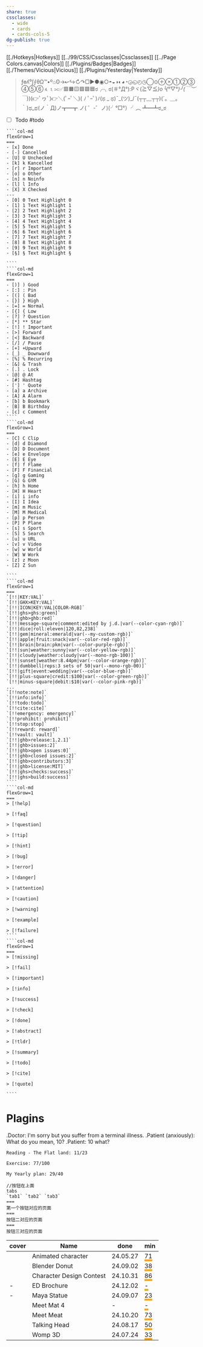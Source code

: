 ```yaml
---
share: true
cssclasses:
  - wide
  - cards
  - cards-cols-5
dg-publish: true
---
```

[[./Hotkeys|Hotkeys]] 
[[../99/CSS/Cssclasses|Cssclasses]]
[[../Page Colors.canvas|Colors]]
[[./Plugins/Badges|Badges]]
[[./Themes/Vicious|Vicious]]
[[./Plugins/Yesterday|Yesterday]]

> ƒɵʎ⁰∫⨍θΩ™•º⌂ʘ→↜↪↻↷▢▶●◉○◓◒◑◐◕◔◶◵◴◷◯⊙⊕⊗①②③④⑤⑥⒋⒈⫗✅🟥🟧🟨🟩🟪🟦ಠ╭╮ಠ(＃°Д°):Pヾ(≧▽≦*)o╰(*°▽°*)╯\(￣︶￣*\))(👉ﾟヮﾟ)👉＼(ﾟｰﾟ＼)( ﾉ ﾟｰﾟ)ﾉ(ಥ _ ಥ)¯\_(ツ)_/¯(┬┬﹏┬┬)(´。＿。｀)ಥ_ಥ(ノ｀Д)ノ┳━┳ ノ( ゜-゜ノ)(╯°□°）╯︵ ┻━┻ಠ_ಠ

- [ ] Todo #todo
`````col
````col-md
flexGrow=1
===
- [x] Done
- [-] Cancelled
- [U] U Unchecked
- [k] k Kancelled
- [r] r Important
- [o] o Other
- [n] n Noinfo
- [l] l Info
- [X] X Checked
---
- [0] 0 Text Highlight 0
- [1] 1 Text Highlight 1
- [2] 2 Text Highlight 2
- [3] 3 Text Highlight 3
- [4] 4 Text Highlight 4
- [5] 5 Text Highlight 5
- [6] 6 Text Highlight 6
- [7] 7 Text Highlight 7
- [8] 8 Text Highlight 8
- [9] 9 Text Highlight 9
- [§] § Text Highlight §

````
````col-md
flexGrow=1
===
- [)] ) Good
- [:] : Pin
- [(] ( Bad
- [}] } High
- [=] = Normal
- [{] { Low
- [?] ? Question
- [*] ** Star
- [!] ! Important
- [>] Forward
- [<] Backward
- [/] / Pause
- [+] +Upward
- [_] _ Downward
- [%] % Recurring
- [&] & Trash
- [.] . Lock
- [@] @ At
- [#] Hashtag
- ['] ' Quote
- [a] a Archive
- [A] A Alarm
- [b] b Bookmark
- [B] B Birthday
- [c] c Comment
````
````col-md
flexGrow=1
===
- [C] C Clip
- [d] d Diamond
- [D] D Document
- [e] e Envelope
- [E] E Eye
- [f] f Flame
- [F] F Financial
- [g] g Gaming
- [G] G GYM
- [h] h Home
- [H] H Heart
- [i] i info
- [I] I Idea
- [m] m Music
- [M] M Medical
- [p] p Person
- [P] P Plane
- [s] s Sport
- [S] S Search
- [u] u URL
- [v] v Video
- [w] w World
- [W] W Work
- [z] z Moon
- [Z] Z Sun

````
````col-md
flexGrow=1
===
`[!!|KEY:VAL]`
`[!!|GHX>KEY:VAL]`
`[!!|ICON|KEY:VAL|COLOR-RGB]`
`[!!|ghs>ghs:green]`
`[!!|ghb>ghb:red]`
`[!!|message-square|comment:edited by j.d.|var(--color-cyan-rgb)]`
`[!!|dice|roll:eleven|120,82,238]`
`[!!|gem|mineral:emerald|var(--my-custom-rgb)]`
`[!!|apple|fruit:snack|var(--color-red-rgb)]`
`[!!|brain|brain:pkm|var(--color-purple-rgb)]`
`[!!|sun|weather:sunny|var(--color-yellow-rgb)]`
`[!!|cloudy|weather:cloudy|var(--mono-rgb-100)]`
`[!!|sunset|weather:8.44pm|var(--color-orange-rgb)]`
`[!!|dumbbell|reps:3 sets of 50|var(--mono-rgb-00)]`
`[!!|gift|event:wedding|var(--color-blue-rgb)]`
`[!!|plus-square|credit:$100|var(--color-green-rgb)]`
`[!!|minus-square|debit:$10|var(--color-pink-rgb)]`
...
`[!!note:note]`
`[!!info:info]`
`[!!todo:todo]`
`[!!cite:cite]`
`[!!emergency: emergency]`
`[!!prohibit: prohibit]`
`[!!stop:stop]`
`[!!reward: reward]`
`[!!vault: vault]`
`[!!|ghb>release:1.2.1]`
`[!!|ghb>issues:2]`
`[!!|ghb>open issues:0]`
`[!!|ghb>closed issues:2]`
`[!!|ghb>contributors:3]`
`[!!|ghb>license:MIT]`
`[!!|ghs>checks:success]`
`[!!|ghs>build:success]`
````
````col-md
flexGrow=1
===
> [!help]

> [!faq]

> [!question]

> [!tip]

> [!hint]

> [!bug]

> [!error]

> [!danger]

> [!attention]

> [!caution]

> [!warning]

> [!example]

> [!failure]
````
````col-md
flexGrow=1
===
> [!missing]

> [!fail]

> [!important]

> [!info]

> [!success]

> [!check]

> [!done]

> [!abstract]

> [!tldr]

> [!summary]

> [!todo]

> [!cite]

> [!quote]

````
`````
# Plagins

.Doctor: I'm sorry but you suffer from a terminal illness.
.Patient (anxiously): What do you mean, 10?
.Patient: 10 what?

```obsidian-badge
Reading - The Flat land: 11/23

Exercise: 77/100
```

```obsidian-badge
My Yearly plan: 29/40
```
````minitabs
//按钮在上面
tabs
`tab1` `tab2` `tab3` 
===
第一个按钮对应的页面
===
按钮二对应的页面
===
按钮三对应的页面
````
| cover                                                                                                                                                     | Name                     | done     | min                                                    |
| --------------------------------------------------------------------------------------------------------------------------------------------------------- | ------------------------ | -------- | ------------------------------------------------------ |
|                                      | Animated character       | 24.05.27 | <span style='text-decoration: underline 5px orange'>71 |
|                                    | Blender Donut            | 24.09.02 | <span style='text-decoration: underline 5px orange'>38 |
|                              | Character Design Contest | 24.10.31 | <span style='text-decoration: underline 5px orange'>86 |
| \-                                                                                                                                                        | ED Brochure              | 24.12.02 | <span style='text-decoration: underline 5px orange'>\- |
| \-                                                                                                                                                        | Maya Statue              | 24.09.07 | <span style='text-decoration: underline 5px orange'>23 |
|                                                                        | Meet Mat 4               | \-       | <span style='text-decoration: underline 5px orange'>\- |
|  | Meet Meat                | 24.10.20 | <span style='text-decoration: underline 5px orange'>73 |
|                                    | Talking Head             | 24.08.17 | <span style='text-decoration: underline 5px orange'>50 |
|                              | Womp 3D                  | 24.07.24 | <span style='text-decoration: underline 5px orange'>33 |

